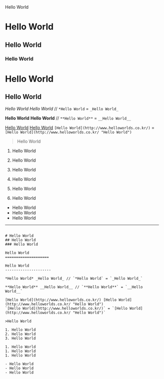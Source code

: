 Hello World

# Hello World
## Hello World
### Hello World

Hello World
====================

Hello World
---------------------

*Hello World* _Hello World_ // `*Hello World` = `_Hello World_`

**Hello World** __Hello World__ // `**Hello World**` = `__Hello World__`

[Hello World](http://www.helloworlds.co.kr/) [Hello World](http://www.helloworlds.co.kr/ "Hello World")
`[Hello World](http://www.helloworlds.co.kr/)` = `[Hello World](http://www.helloworlds.co.kr/ "Hello World")`

>Hello World

1. Hello World
2. Hello World
3. Hello World

1. Hello World
1. Hello World
1. Hello World

- Hello World
- Hello World
- Hello World






--------------


```Hello World

# Hello World
## Hello World
### Hello World

Hello World
====================

Hello World
---------------------

*Hello World* _Hello World_ // `*Hello World` = `_Hello World_`

**Hello World** __Hello World__ // `**Hello World**` = `__Hello World__`

[Hello World](http://www.helloworlds.co.kr/) [Hello World](http://www.helloworlds.co.kr/ "Hello World")
`[Hello World](http://www.helloworlds.co.kr/)` = `[Hello World](http://www.helloworlds.co.kr/ "Hello World")`

>Hello World

1. Hello World
2. Hello World
3. Hello World

1. Hello World
1. Hello World
1. Hello World

- Hello World
- Hello World
- Hello World
```
